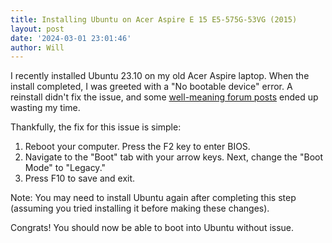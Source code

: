 ```yaml
---
title: Installing Ubuntu on Acer Aspire E 15 E5-575G-53VG (2015)
layout: post
date: '2024-03-01 23:01:46'
author: Will
---
```


I recently installed Ubuntu 23.10 on my old Acer Aspire laptop. When the install completed, I was greeted with a "No bootable device" error. A reinstall didn't fix the issue, and some <a href="https://forums.linuxmint.com/viewtopic.php?t=400606" target="_blank">well-meaning forum posts</a> ended up wasting my time.

Thankfully, the fix for this issue is simple:

1. Reboot your computer. Press the F2 key to enter BIOS.
2. Navigate to the "Boot" tab with your arrow keys. Next, change the "Boot Mode" to "Legacy."
3. Press F10 to save and exit.

Note: You may need to install Ubuntu again after completing this step (assuming you tried installing it before making these changes).

Congrats! You should now be able to boot into Ubuntu without issue.